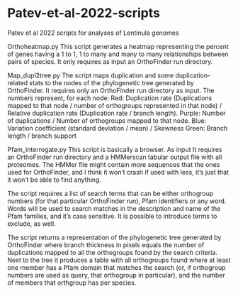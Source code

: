 # Patev-et-al-2022-scripts
Patev et al 2022 scripts for analyses of Lentinula genomes

Orthoheatmap.py
This script generates a heatmap representing the percent of genes having a 1 to 1, 1  to many and many to many relationships between pairs of species. It only requires as input an OrthoFinder run directory.


Map_dupl2tree.py
The script maps duplication and some duplication-related stats to the nodes of the phylogenetic tree generated by OrthoFinder. It requires only an OrthoFinder run directory as input. The numbers represent, for each node:
Red: Duplication rate (Duplications mapped to that node / number of orthogroups represented in that node) / Relative duplication rate (Duplication rate / branch length).
Purple: Number of duplications / Number of orthogroups mapped to that node.
Blue: Variation coefficient (standard deviation / mean) / Skewness
Green: Branch length / branch support


Pfam_interrogate.py
This script is basically a browser. As input It requires an OrthoFinder run directory and a HMMerscan tabular output file with all proteomes. The HMMer file might contain more sequences that the ones used for OrthoFinder, and I think it won’t crash if used with less, it’s just that it won’t be able to find anything.

The script requires a list of search terms that can be either orthogroup numbers (for that particular OrthoFinder run), Pfam identifiers or any word. Words will be used to search matches in the description and name of the Pfam families, and it’s case sensitive. It is possible to introduce terms to exclude, as well.

The script returns a representation of the phylogenetic tree generated by OrthoFinder where branch thickness in pixels equals the number of duplications mapped to all the orthogroups found by the search criteria. Next to the tree it produces a table with all orthogroups found where at least one member has a Pfam domain that matches the search (or, if orthogroup numbers are used as query, that orthogroup in particular), and the number of members that orthgroup has per species.
